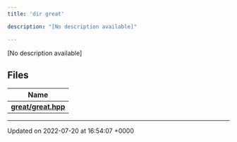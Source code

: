 ```yaml
---
title: 'dir great'

description: "[No description available]"

---
```







[No description available]

## Files

| Name           |
| -------------- |
| **[great/great.hpp](/documentation/code/files/great_8hpp/#file-great.hpp)**  |






-------------------------------

Updated on 2022-07-20 at 16:54:07 +0000
